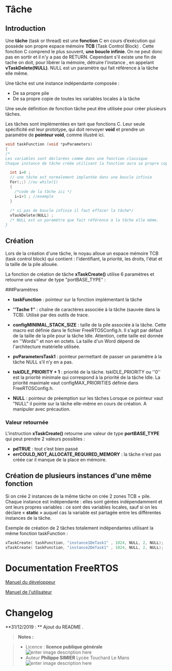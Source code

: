 ﻿# Tâche

## Introduction

Une **tâche** (task or thread) est une **fonction** C en cours d’exécution qui possède son propre espace mémoire **TCB**  (Task Control Block) . Cette fonction C comprend le plus souvent, **une boucle infinie**. On ne peut donc pas en sortir  et il n'y a pas de RETURN.  Cependant s'il existe une fin de tache on doit, pour libérer la mémoire, détruire l'instance ,  en appelant **vTaskDelete(NULL)**. NULL est un paramètre qui fait référence à la tâche elle même.

Une tâche est une instance indépendante composée :
 - De sa propre pile
 - De sa propre copie de toutes les variables locales à la tâche

Une seule définition de fonction tâche peut être utilisée pour créer plusieurs tâches.

Les tâches sont implémentées en tant que fonctions C. Leur seule spécificité est leur prototype, qui doit renvoyer **void** et prendre un paramètre de **pointeur void**, comme illustré ici.

```c
void taskFunction (void *pvParameters)
{
/*
Les variables sont déclarées comme dans une fonction classique
Chaque instance de tâche créée utilisant la fonction aura sa propre copie de la variable i (sauf si déclarée en static) */

  int i=0 ;
  // une tâche est normalement implantée dans une boucle infinie
  For(;;) //ou while(1)
  {
    /*code de la tâche ici */
    i=i+3 ; //exemple
  }
 
  /* si pas de boucle infinie il faut effacer la tâche*/
  vTaskDelete(NULL) ;
  /* NULL est un paramètre que fait référence à la tâche elle même.
}
```

## Création

Lors de la création d'une tâche, le noyau alloue un espace mémoire TCB  (task control block) qui contient : l'identifiant, la priorité, les droits, l'état et la taille de la pile allouée.

La fonction de création de tâche  **xTaskCreate()** utilise 6 paramètres et
retourne une valeur de type "portBASE_TYPE" :

###Paramètres

 - **taskFunction** : pointeur sur la fonction implémentant la tâche

 - **''Tache 1''** : chaîne de caractères associée à la tâche (sauvée dans
   la TCB). Utilisé par des outils de trace.
 - **configMINIMAL_STACK_SIZE** : taille de la pile associée à la tâche.
   Cette macro est définie dans le fichier FreeRTOSConfig.h. Il s'agit   par défaut de la taille de la pile pour la tâche Idle. 
   Attention, cette taille est donnée en ''Words'' et non en octets. La taille d'un Word dépend de l'architecture matérielle utilisée. 
   
 - **pvParametersTask1** : pointeur permettant de passer un paramètre à la
   tâche NULL s’il n’y en a pas.

 - **tskIDLE_PRIORITY + 1** : priorité de la tâche. tskIDLE_PRIORITY ou
   ''0'' est la priorité minimale qui correspond à la priorité de la  tâche Idle. La priorité maximale vaut configMAX_PRIORITIES définie  dans FreeRTOSConfig.h.

 - **NULL** : pointeur de préemption sur les tâches Lorsque ce pointeur vaut
   "NULL" il pointe sur la tâche elle-même en cours de création. A
   manipuler avec précaution.

###  Valeur retournée
L'instruction **xTaskCreate()** retourne une valeur de type **portBASE_TYPE** qui
peut prendre 2 valeurs possibles :

 - **pdTRUE** : tout c’est bien passé
 - **errCOULD_NOT_ALLOCATE_REQUIRED_MEMORY** : la tâche n'est pas créée car il manque de la place en mémoire.

##  Création de plusieurs instances d'une même fonction
Si on crée 2 instances de la même tâche on crée 2 zones TCB + pile. Chaque instance est indépendante : elles sont gérées indépendamment et ont leurs propres variables : ce sont des variables locales, sauf si on les déclare « **static** » auquel cas la variable est partagée entre les différentes instances de la tâche.

Exemple de création de 2 tâches totalement indépendantes utilisant la même
fonction taskFunction :
```c
xTaskCreate( taskFunction, "instance1DeTask1" , 1024, NULL, 2, NULL);
xTaskCreate( taskFunction, "instance2DeTask1" , 1024, NULL, 2, NULL);  
```

# Documentation FreeRTOS

[Manuel du développeur](https://docs.aws.amazon.com/fr_fr/freertos-kernel/latest/dg/about.html)

[Manuel de l'utilisateur](https://docs.aws.amazon.com/fr_fr/freertos/latest/userguide/what-is-amazon-freertos.html)


# Changelog

**31/12/2019 : ** Ajout du README . 

> **Notes :**


> - Licence : **licence publique générale** ![enter image description here](https://img.shields.io/badge/licence-GPL-green.svg)
> - Auteur **Philippe SIMIER** Lycée Touchard Le Mans
>  ![enter image description here](https://img.shields.io/badge/built-passing-green.svg)
<!-- TOOLBOX 

Génération des badges : https://shields.io/
Génération de ce fichier : https://stackedit.io/editor#


